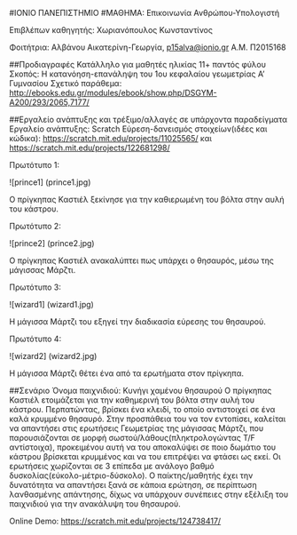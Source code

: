 ﻿#ΙΟΝΙΟ ΠΑΝΕΠΙΣΤΗΜΙΟ 
#ΜΑΘΗΜΑ: Επικοινωνία Ανθρώπου-Υπολογιστή 
 
Επιβλέπων καθηγητής: Χωριανόπουλος Κωνσταντίνος 

Φοιτήτρια: Αλβάνου Αικατερίνη-Γεωργία, p15alva@ionio.gr
Α.Μ. Π2015168 

##Προδιαγραφές
Κατάλληλο για μαθητές ηλικίας  11+ παντός φύλου 
Σκοπός: Η κατανόηση-επανάληψη του 1ου κεφαλαίου γεωμετρίας Α’ Γυμνασίου
Σχετικό παράθεμα: http://ebooks.edu.gr/modules/ebook/show.php/DSGYM-A200/293/2065,7177/


##Εργαλείο ανάπτυξης και τρέξιμο/αλλαγές σε υπάρχοντα παραδείγματα
Εργαλείο ανάπτυξης: Scratch
Εύρεση-δανεισμός στοιχείων(ιδέες και κώδικα): https://scratch.mit.edu/projects/11025565/ και https://scratch.mit.edu/projects/122681298/

Πρωτότυπο 1:

![prince1] (prince1.jpg)


Ο πρίγκηπας Καστιέλ ξεκίνησε για την καθιερωμένη του βόλτα στην αυλή του κάστρου.

Πρωτότυπο 2:

![prince2] (prince2.jpg)


Ο πρίγκηπας Καστιέλ ανακαλύπτει πως υπάρχει ο θησαυρός, μέσω της μάγισσας Μάρζτι.

Πρωτότυπο 3:

![wizard1] (wizard1.jpg)


Η μάγισσα Μάρτζι του εξηγεί την διαδικασία εύρεσης του θησαυρού.

Πρωτότυπο 4:

![wizard2] (wizard2.jpg)


Η μάγισσα Μάρτζι θέτει ένα από τα ερωτήματα στον πρίγκηπα.


##Σενάριο
Όνομα παιχνιδιού: Κυνήγι χαμένου θησαυρού
Ο πρίγκηπας Καστιέλ ετοιμάζεται για την καθημερινή του βόλτα στην αυλή του κάστρου. Περπατώντας, βρίσκει ένα κλειδί, το οποίο αντιστοιχεί σε ένα καλά κρυμμένο θησαυρό. Στην προσπάθεια του να τον εντοπίσει, καλείται να απαντήσει στις ερωτήσεις Γεωμετρίας της μάγισσας Μάρτζι, που παρουσιάζονται σε μορφή σωστού/λάθους(πληκτρολογώντας T/F αντίστοιχα), προκειμένου αυτή να του αποκαλύψει σε ποιο δωμάτιο του κάστρου βρίσκεται κρυμμένος και να του επιτρέψει να φτάσει ως εκεί. Οι ερωτήσεις χωρίζονται σε 3 επίπεδα με ανάλογο βαθμό δυσκολίας(εύκολο-μέτριο-δύσκολο). Ο παίκτης/μαθητής  έχει την δυνατότητα να απαντήσει ξανά σε κάποια ερώτηση, σε περίπτωση λανθασμένης απάντησης, δίχως να υπάρχουν συνέπειες στην εξέλιξη του παιχνιδιού για την ανακάλυψη του θησαυρού. 

Online Demo: https://scratch.mit.edu/projects/124738417/

